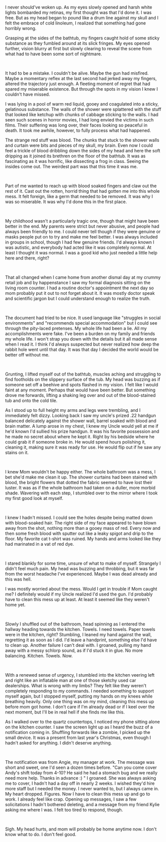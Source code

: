  I never should've woken up. As my eyes slowly opened and harsh white lights bombarded my retinas, my first thought was that I'd done it. I was free. But as my head began to pound like a drum line against my skull and I felt the embrace of cold linoleum, I realized that something had gone horribly wrong.  

 

  Grasping at the sides of the bathtub, my fingers caught hold of some sticky substance as they fumbled around at its slick fringes. My eyes opened further, vision blurry at first but slowly clearing to reveal the scene from what had to have been some sort of nightmare. 

&#x200B;

  It had to be a mistake. I couldn't be alive. Maybe the gun had misfired. Maybe a momentary reflex at the last second had jerked away my fingers, altered the trajectory just enough. A fleeting moment of regret that had spared my miserable existence. But through the spots in my vision I knew I couldn't have missed. 

   I was lying in a pool of warm red liquid, gooey and coagulated into a sticky, gelatinous substance. The walls of the shower were splattered with the stuff that looked like ketchup with chunks of cabbage   sticking to the walls. I had seen such scenes in horror movies, I had long envied the victims in such films. Their suffering was long over, their faces looking so peaceful in death. It took me awhile, however, to fully process what had happened. 

 The strange red stuff was blood. The chunks that stuck to the shower walls and curtain were bits and pieces of my skull, my brain. Even now I could feel a trickle of blood dribbling down the sides of my head and here the soft dripping as it joined its brethren on the floor of the bathtub. It was as fascinating as it was horrific, like dissecting a frog in class. Seeing the insides come out. The weirdest part was that this time it was me. 

&#x200B;

  Part of me wanted to reach up with blood soaked fingers and claw out the rest of it. Cast out the rotten, horrid thing that had gotten me into this whole mess. It felt foreign, like a germ that needed to be removed. It was why I was so miserable. It was why I'd done this in the first place. 

&#x200B;

My childhood wasn't a particularly tragic one, though that might have been better in the end. My parents were strict but never abusive, and people had always been friendly to me. I could never tell though if they were genuine or masks people put on to try and make me feel better. I was always included in groups in school, though I had few genuine friends.  I'd always known I was autistic, and everybody had acted like it was completely normal. At least I thought it was normal. I was a good kid who just needed a little help here and there, right? 

&#x200B;

That all changed when I came home from another dismal day at my crummy retail job and by happenstance I saw my formal diagnosis sitting on the living room counter. I had a routine doctor's appointment the next day so mom probably put it out to not forget about it. It was mostly doctor speak and scientific jargon but I could understand enough to realize the truth. 

&#x200B;

   The document had tried to be nice. It used language like "struggles in social environments" and "recommends special accommodation" but I could see through the pity-laced pretenses. My whole life had been a lie. All my accomplishments were fake. I've been a burden on my family and friends my whole life. I won't strap you down with the details but it all made sense when I read it. I think I'd always suspected but never realized how deep the rabbit hole went until that day. It was that day I decided the world would be better off without me. 

&#x200B;

   Grunting, I lifted myself out of the bathtub, muscles aching and struggling to find footholds on the slippery surface of the tub. My head was buzzing as if someone set off a beehive and spots flashed in my vision. I felt like I would faint at any moment. Perhaps that would have been better. But something drove me forwards, lifting a shaking leg over and out of the blood-stained tub and onto the cold tile. 

 

As I stood up to full height my arms and legs were trembling, and I immediately felt dizzy. Looking back I saw my uncle's prized .22 handgun balanced delicately against the shower wall, barrel soaked with blood and brain matter. A lump arose in my chest, I knew my Uncle would yell at me if he'd known I'd sullied his prize handgun. It was his favorite possession and he made no secret about where he kept it. Right by his bedside where he could grab it if someone broke in. He would spend hours polishing it, cleaning it, making sure it was ready for use. He would flip out if he saw any stains on it. 

&#x200B;

   I knew Mom wouldn't be happy either. The whole bathroom was a mess, I bet she'd make me clean it up. The shower curtains had been stained with blood, the bright flowers that dotted the fabric seemed to have lost their luster. It was as if the whole bathroom had taken on a duller, more morbid shade. Wavering with each step, I stumbled over to the mirror where I took my first good look at myself. 

&#x200B;

I knew I hadn't missed. I could see the holes despite being matted down with blood-soaked hair. The  right side of my face appeared to have blown away from the shot, nothing more than a gooey mass of red. Every now and then some fresh blood with sputter out like a leaky spigot and drip to the floor. My favorite cat t-shirt was ruined. My hands and arms looked like they had marinated in a vat of red dye.

&#x200B;

  I stared blankly for some time, unsure of what to make of myself. Strangely I didn't feel much pain. My head was buzzing and throbbing, but it was far from the worst headache I've experienced. Maybe I was dead already and this was hell. 

I was mostly worried about the mess. Would I get in trouble if Mom caught me? I definitely would if my Uncle realized I'd used the gun. I'd probably have to clean this mess up at least. At least it seemed like they weren't home yet. 

&#x200B;

Slowly I shuffled out of the bathroom, head spinning as I entered the hallway heading towards the kitchen. Towels. I need towels. Paper towels were in the kitchen, right? Stumbling, I leaned my hand against the wall, regretting it as soon as I did. I'd leave a handprint, something else I'd have to clean up. Another failure I can't deal with. I groaned, pulling my hand away with a messy schlorp sound, as if I'd stuck it in glue. No more balancing. Kitchen. Towels. Now.  

&#x200B;

   With a renewed sense of urgency, I stumbled into the kitchen veering left and right like an inflatable man at one of those sketchy used car dealerships. What is wrong with my limbs? They felt like they weren't completely responding to my commands. I needed something to support myself again, but I stopped myself, putting my hands on my knees while breathing heavily. Only one thing was on my mind, cleaning this mess up before mom got home. I don't care if I'm already dead or if I keel over the next moment, but I'll be in real hell if she finds me like this. 

 

   As I walked over to the quartz countertops, I noticed my phone sitting alone on the kitchen counter. I saw the screen light up as I heard the buzz of a notification coming in. Shuffling forwards like a zombie, I picked up the small device. It was a present from last year's Christmas, even though I hadn't asked for anything. I didn't deserve anything. 

&#x200B;

The notification was from Angie, my manager at work. The message was short and sweet, one I'd seen a dozen times before. "Can you come cover Andy's shift today from 4-10? He said he had a stomach bug and we really need more help. Thanks in advance :) "  I groaned. She was always asking me to cover, I hadn't had a day off in nearly 2 weeks. I wished they'd hire more staff but I needed the money. I never wanted to, but I always came in. My heart dropped. Figures. Now I have to clean this mess up and go to work. I already feel like crap. Opening up messages, I saw a few solicitations I hadn't bothered deleting, and a message from my friend Kylie asking me where I was. I felt too tired to respond, though. 

&#x200B;

   Sigh. My head hurts, and mom will probably be home anytime now. I don't know what to do. I don't feel good. 